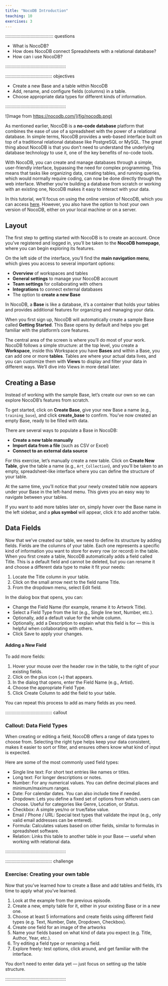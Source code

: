 ```yaml
---
title: "NocoDB Introduction"
teaching: 10
exercises: 3
---
```


:::::::::::::::::::::::::::::::::::::: questions

- What is NocoDB?
- How does NocoDB connect Spreadsheets with a relational database?
- How can i use NocoDB?

::::::::::::::::::::::::::::::::::::::::::::::::

::::::::::::::::::::::::::::::::::::: objectives

- Create a new Base and a table within NocoDB
- Add, rename, and configure fields (columns) in a table.
- Choose appropriate data types for different kinds of information.

::::::::::::::::::::::::::::::::::::::::::::::::


![Image from https://nocodb.com/](fig/nocodb.png)


As mentioned earlier, NocoDB is a **no-code database** platform that combines the ease of use of a spreadsheet with the power of a relational database. In simple terms, NocoDB provides a web-based interface built on top of a traditional relational database like PostgreSQL or MySQL. The great thing about NocoDB is that you don’t need to understand the underlying database technology to use it, one of the key benefits of no-code tools.

With NocoDB, you can create and manage databases through a simple, user-friendly interface, bypassing the need for complex programming. This means that tasks like organizing data, creating tables, and running queries, which would normally require coding, can now be done directly through the web interface. Whether you're building a database from scratch or working with an existing one, NocoDB makes it easy to interact with your data.

In this tutorial, we'll focus on using the online version of NocoDB, which you can access [here](https://app.nocodb.com/). However, you also have the option to host your own version of NocoDB, either on your local machine or on a server.


## Layout

The first step to getting started with NocoDB is to create an account. Once you’ve registered and logged in, you’ll be taken to the **NocoDB homepage**, where you can begin exploring its features.

On the left side of the interface, you’ll find the **main navigation menu**, which gives you access to several important options:

- **Overview** of workspaces and tables
- **General settings** to manage your NocoDB account
- **Team settings** for collaborating with others
- **Integrations** to connect external databases
- The option to **create a new Base**

In NocoDB, a **Base** is like a database, it’s a container that holds your tables and provides additional features for organizing and managing your data. 

When you first sign up, NocoDB will automatically create a sample Base called **Getting Started**. This Base opens by default and helps you get familiar with the platform’s core features.

The central area of the screen is where you’ll do most of your work. NocoDB follows a simple structure: at the top level, you create a **Workspace**, inside this Workspace you have **Bases** and within a Base, you can add one or more **tables**. Tables are where your actual data lives, and you can customize them with **Views** to display and filter your data in different ways. We’ll dive into Views in more detail later.


## Creating a Base

Instead of working with the sample Base, let’s create our own so we can explore NocoDB’s features from scratch.

To get started, click on **Create Base**, give your new Base a name (e.g., `training_base`), and click **create_base** to confirm. You’ve now created an empty Base, ready to be filled with data.

There are several ways to populate a Base in NocoDB:

- **Create a new table manually**
- **Import data from a file** (such as CSV or Excel)
- **Connect to an external data source**

For this exercise, let’s manually create a new table. Click on **Create New Table**, give the table a name (e.g., `Art_Collection`), and you’ll be taken to an empty, spreadsheet-like interface where you can define the structure of your table.

At the same time, you’ll notice that your newly created table now appears under your Base in the left-hand menu. This gives you an easy way to navigate between your tables.

If you want to add more tables later on, simply hover over the Base name in the left sidebar, and a **plus symbol** will appear, click it to add another table.




## Data Fields


Now that we’ve created our table, we need to define its structure by adding fields. Fields are the columns of your table. Each one represents a specific kind of information you want to store for every row (or record) in the table.
When you first create a table, NocoDB automatically adds a field called Title. This is a default field and cannot be deleted, but you can rename it and choose a different data type to make it fit your needs:

1. Locate the Title column in your table.
2. Click on the small arrow next to the field name Title.
3. From the dropdown menu, select Edit field.

In the dialog box that opens, you can:

- Change the Field Name (for example, rename it to Artwork Title).
- Select a Field Type from the list (e.g., Single line text, Number, etc.).
- Optionally, add a default value for the whole column.
- Optionally, add a Description to explain what this field is for — this is helpful when collaborating with others.
- Click Save to apply your changes.

#### Adding a New Field

To add more fields:

1. Hover your mouse over the header row in the table, to the right of your existing fields.
2. Click on the plus icon (+) that appears.
3. In the dialog that opens, enter the Field Name (e.g., Artist).
4. Choose the appropriate Field Type.
5. Click Create Column to add the field to your table.

You can repeat this process to add as many fields as you need.


::::::::::::::::::::::::::::::::::::: callout

### Callout: Data Field Types

When creating or editing a field, NocoDB offers a range of data types to choose from. Selecting the right type helps keep your data consistent, makes it easier to sort or filter, and ensures others know what kind of input is expected.

Here are some of the most commonly used field types:

+ Single line text: For short text entries like names or titles.
+ Long text: For longer descriptions or notes.
+ Number: For any numerical values. You can define decimal places and minimum/maximum ranges.
+ Date: For calendar dates. You can also include time if needed.
+ Dropdown: Lets you define a fixed set of options from which users can choose. Useful for categories like Genre, Location, or Status.
+ Checkbox: A simple yes/no or true/false value.
+ Email / Phone / URL: Special text types that validate the input (e.g., only valid email addresses can be entered).
+ Formula: Calculates values based on other fields, similar to formulas in spreadsheet software.
+ Relation: Links this table to another table in your Base — useful when working with relational data.

::::::::::::::::::::::::::::::::::::::::::::::::



::::::::::::::::::::::::::::::::::::: challenge

### Exercise: Creating your own table

Now that you’ve learned how to create a Base and add tables and fields, it’s time to apply what you’ve learned.

1. Look at the example from the previous episode.
2. Create a new, empty table for it, either in your existing Base or in a new one.
3. Choose at least 5 informations and create fields using different field types (e.g. Text, Number, Date, Dropdown, Checkbox).
4. Create one field for an image of the artworks
5. Name your fields based on what kind of data you expect (e.g. Title, Author, Year, etc.).
6. Try editing a field type or renaming a field.
7. Explore freely: test options, click around, and get familiar with the interface.

You don’t need to enter data yet — just focus on setting up the table structure.

::::::::::::::::::::::::::::::::::::::::::::::::
